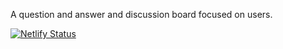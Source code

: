 A question and answer and discussion board focused on users.

[![Netlify Status](https://api.netlify.com/api/v1/badges/21c8b9c6-2871-406c-af7c-723b4fdad9b0/deploy-status)](https://app.netlify.com/sites/doxforeverything/deploys)
